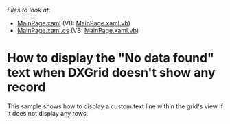<!-- default file list -->
*Files to look at*:

* [MainPage.xaml](./CS/EmptyGridTemplate/MainPage.xaml) (VB: [MainPage.xaml.vb](./VB/EmptyGridTemplate/MainPage.xaml.vb))
* [MainPage.xaml.cs](./CS/EmptyGridTemplate/MainPage.xaml.cs) (VB: [MainPage.xaml.vb](./VB/EmptyGridTemplate/MainPage.xaml.vb))
<!-- default file list end -->
# How to display the "No data found" text when DXGrid doesn't show any record


<p>This sample shows how to display a custom text line within the grid's view if it does not display any rows.</p>

<br/>


